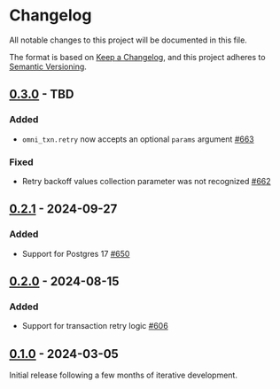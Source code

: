 # Changelog

All notable changes to this project will be documented in this file.

The format is based on [Keep a Changelog](https://keepachangelog.com/en/1.0.0/), and this project adheres
to [Semantic Versioning](https://semver.org/spec/v2.0.0.html).

## [0.3.0] - TBD

### Added

* `omni_txn.retry` now accepts an optional `params` argument [#663](https://github.com/omnigres/omnigres/pull/663)

### Fixed

* Retry backoff values collection parameter was not recognized [#662](https://github.com/omnigres/omnigres/pull/662)

## [0.2.1] - 2024-09-27

### Added

* Support for Postgres 17 [#650](https://github.com/omnigres/omnigres/pull/650)

## [0.2.0] - 2024-08-15

### Added

* Support for transaction retry logic [#606](https://github.com/omnigres/omnigres/pull/606)

## [0.1.0] - 2024-03-05

Initial release following a few months of iterative development.

[Unreleased]: https://github.com/omnigres/omnigres/commits/next/omni_txn

[0.1.0]: [https://github.com/omnigres/omnigres/pull/511]

[0.2.0]: [https://github.com/omnigres/omnigres/pull/606]

[0.2.1]: [https://github.com/omnigres/omnigres/pull/650]

[0.3.0]: [https://github.com/omnigres/omnigres/pull/661]
